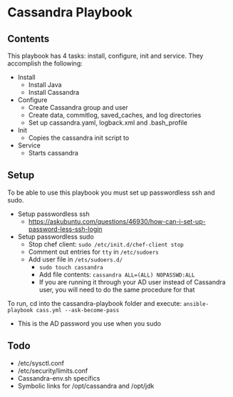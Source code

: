 # Cassandra Playbook

## Contents
This playbook has 4 tasks: install, configure, init and service.
They accomplish the following:

- Install
    - Install Java
    - Install Cassandra
- Configure
    - Create Cassandra group and user
    - Create data, commitlog, saved_caches, and log directories
    - Set up cassandra.yaml, logback.xml and .bash_profile
- Init
    - Copies the cassandra init script to
- Service
    - Starts cassandra 

## Setup 
To be able to use this playbook you must set up passwordless ssh and sudo.

- Setup passwordless ssh
    - https://askubuntu.com/questions/46930/how-can-i-set-up-password-less-ssh-login
- Setup passwordless sudo
    - Stop chef client: `sudo /etc/init.d/chef-client stop`
    - Comment out entries for `tty` in `/etc/sudoers`
    - Add user file in `/ets/sudoers.d/`
        - `sudo touch cassandra`
        - Add file contents: `cassandra ALL=(ALL) NOPASSWD:ALL`
        - If you are running it through your AD user instead of Cassandra user, you will need to do the same procedure for that

To run, cd into the cassandra-playbook folder and execute: `ansible-playbook cass.yml --ask-become-pass`

- This is the AD password you use when you sudo

## Todo
- /etc/sysctl.conf 
- /etc/security/limits.conf
- Cassandra-env.sh specifics
- Symbolic links for /opt/cassandra and /opt/jdk

